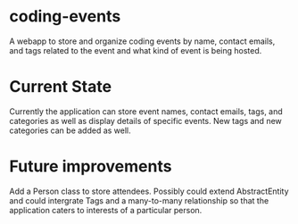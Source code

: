 # coding-events
A webapp to store and organize coding events by name, contact emails, and tags related to the event and what kind of event is being hosted.

# Current State
Currently the application can store event names, contact emails, tags, and categories as well as display details of specific events. New tags and new categories can be added as well.

# Future improvements
Add a Person class to store attendees. Possibly could extend AbstractEntity and could intergrate Tags and a many-to-many relationship so that the application caters to interests of a particular person.
